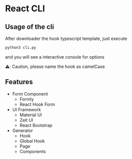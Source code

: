 # React CLI

## Usage of the cli

After downloader the hook typescript template,
just execute
```python
python3 cli.py
```
and you will see a interactive console for options

⚠️: Caution, please name the hook as camelCase

## Features
- Form Component
    - Formly
    - React Hook Form
- UI Framework
    - Material UI
    - Zeit UI
    - React Bootstrap
- Generator
    - Hook
    - Global Hook
    - Page
    - Components
